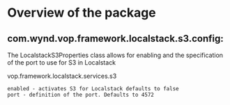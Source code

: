 # Overview of the package

## com.wynd.vop.framework.localstack.s3.config:

The LocalstackS3Properties class allows for enabling and the specification of the port to use for S3 in Localstack

vop.framework.localstack.services.s3

    enabled - activates S3 for Localstack defaults to false
    port - definition of the port. Defaults to 4572